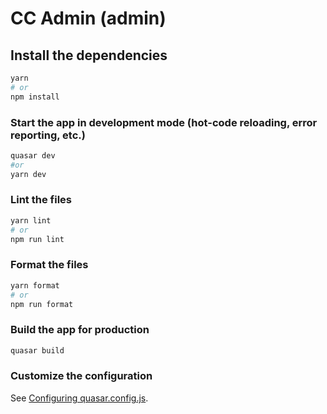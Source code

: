 # CC Admin (admin)

## Install the dependencies

```bash
yarn
# or
npm install
```

### Start the app in development mode (hot-code reloading, error reporting, etc.)

```bash
quasar dev
#or
yarn dev
```

### Lint the files

```bash
yarn lint
# or
npm run lint
```

### Format the files

```bash
yarn format
# or
npm run format
```

### Build the app for production

```bash
quasar build
```

### Customize the configuration

See [Configuring quasar.config.js](https://v2.quasar.dev/quasar-cli-vite/quasar-config-js).
